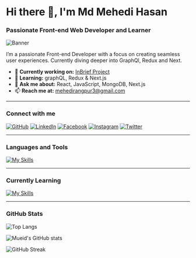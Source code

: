 # Hi there 👋, I'm Md Mehedi Hasan
### Passionate Front-end Web Developer and Learner

![Banner](https://media.licdn.com/dms/image/v2/D4E16AQGamOR3cvs4vw/profile-displaybackgroundimage-shrink_350_1400/profile-displaybackgroundimage-shrink_350_1400/0/1731941012118?e=1737590400&v=beta&t=-XBC5K2n7xrtPsNZn5JJwGzQdxsnUd_lKSc4JxuNDIw)

I’m a passionate Front-end Developer with a focus on creating seamless user experiences. Currently diving deeper into GraphQl, Redux and Next.

- 🔭 **Currently working on:** [InBrief Project](https://inbrief-3d9ce.web.app/)
- 🌱 **Learning:** graphQL, Redux & Next.js
- 💬 **Ask me about:** React, JavaScript, MongoDB, Next.js
- 📫 **Reach me at:** mehedirangpur3@gmail.com

---

### Connect with me

[![GitHub](https://img.shields.io/badge/GitHub-%2312100E.svg?style=for-the-badge&logo=github&logoColor=white)](https://github.com/MUEID11)
[![LinkedIn](https://img.shields.io/badge/LinkedIn-%230077B5.svg?style=for-the-badge&logo=linkedin&logoColor=white)](https://www.linkedin.com/in/mehedirangpur)
[![Facebook](https://img.shields.io/badge/Facebook-%231877F2.svg?style=for-the-badge&logo=facebook&logoColor=white)](https://www.facebook.com/mueid11)
[![Instagram](https://img.shields.io/badge/Instagram-%23E4405F.svg?style=for-the-badge&logo=instagram&logoColor=white)](https://www.instagram.com/mueid11)
[![Twitter](https://img.shields.io/badge/Twitter-%231DA1F2.svg?style=for-the-badge&logo=twitter&logoColor=white)](https://twitter.com/@mehedirangpur)

---

### Languages and Tools

[![My Skills](https://skillicons.dev/icons?i=js,mongodb,expressjs,react,nodejs,html,css,tailwind,bootstrap)](https://mueid-portfolio.vercel.app)

---

### Currently Learning

[![My Skills](https://skillicons.dev/icons?i=ts,nextjs,redux)](https://mueid-portfolio.vercel.app)

---

### GitHub Stats

![Top Langs](https://github-readme-stats.vercel.app/api/top-langs/?username=MUEID11&show_icons=true&theme=transparent)

![Mueid's GitHub stats](https://github-readme-stats.vercel.app/api?username=MUEID11&show_icons=true&theme=transparent)

![GitHub Streak](https://github-readme-streak-stats.herokuapp.com?user=MUEID11&theme=transparent)



